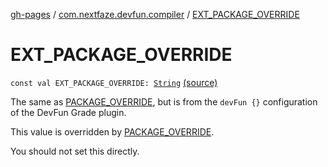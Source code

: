[gh-pages](../index.md) / [com.nextfaze.devfun.compiler](index.md) / [EXT_PACKAGE_OVERRIDE](./-e-x-t_-p-a-c-k-a-g-e_-o-v-e-r-r-i-d-e.md)

# EXT_PACKAGE_OVERRIDE

`const val EXT_PACKAGE_OVERRIDE: `[`String`](https://kotlinlang.org/api/latest/jvm/stdlib/kotlin/-string/index.html) [(source)](https://github.com/NextFaze/dev-fun/tree/master/devfun-compiler/src/main/java/com/nextfaze/devfun/compiler/Compiler.kt#L202)

The same as [PACKAGE_OVERRIDE](-p-a-c-k-a-g-e_-o-v-e-r-r-i-d-e.md), but is from the `devFun {}` configuration of the DevFun Grade plugin.

This value is overridden by [PACKAGE_OVERRIDE](-p-a-c-k-a-g-e_-o-v-e-r-r-i-d-e.md).

You should not set this directly.

